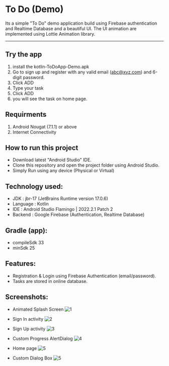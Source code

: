 # To Do (Demo)

Its a simple "To Do" demo application build using Firebase authentication and Realtime Database and a beautiful UI. The UI animation are implemented using Lottie Animation library.

---

## Try the app
1. install the kotlin-ToDoApp-Demo.apk
2. Go to sign up and register with any valid email (abc@xyz.com) and 6-digit password.
3. Click ADD
4. Type your task
5. Click ADD
6. you will see the task on home page.

## Requirments
1. Android Nougat (7.1.1) or above
2. Internet Connectivity

## How to run this project
- Download latest "Android Studio" IDE.
- Clone this repository and open the project folder using Android Studio.
- Simply Run using any device (Physical or Virtual)

## Technology used:
- JDK : jbr-17 (JetBrains Runtime version 17.0.6)
- Language : Kotlin
- IDE : Android Studio Flamingo | 2022.2.1 Patch 2
- Backend : Google Firebase (Authentication, Realtime Database)

## Gradle (app):
- compileSdk 33
- minSdk 25

## Features:
  - Registration & Login using Firebase Authentication (email/password).
  - Tasks are stored in online database.
  
## Screenshots:
- Animated Splash Screen
![1](https://github.com/touhid-96/Kotlin-ToDoApp/blob/main/app/src/main/res/screenshots/1.jpg)

- Sign In activity
![2](https://github.com/touhid-96/Kotlin-ToDoApp/blob/main/app/src/main/res/screenshots/2.jpg)

- Sign Up activity
![3](https://github.com/touhid-96/Kotlin-ToDoApp/blob/main/app/src/main/res/screenshots/3.jpg)

- Custom Progress AlertDialog
![4](https://github.com/touhid-96/Kotlin-ToDoApp/blob/main/app/src/main/res/screenshots/4.jpg)

- Home page
![5](https://github.com/touhid-96/Kotlin-ToDoApp/blob/main/app/src/main/res/screenshots/5.jpg)

- Custom Dialog Box
![5](https://github.com/touhid-96/Kotlin-ToDoApp/blob/main/app/src/main/res/screenshots/6.jpg)
